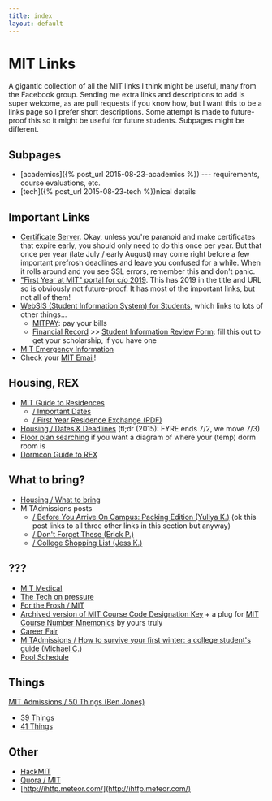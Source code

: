 ```yaml
---
title: index
layout: default
---
```


# MIT Links

A gigantic collection of all the MIT links I think might be useful, many from the Facebook group. Sending me extra links and descriptions to add is super welcome, as are pull requests if you know how, but I want this to be a links page so I prefer short descriptions. Some attempt is made to future-proof this so it might be useful for future students. Subpages might be different.

## Subpages

- [academics]({% post_url 2015-08-23-academics %}) --- requirements, course evaluations, etc.
- [tech]({% post_url 2015-08-23-tech %})nical details

## Important Links

- [Certificate Server](https://ca.mit.edu/ca/). Okay, unless you're paranoid and make certificates that expire early, you should only need to do this once per year. But that once per year (late July / early August) may come right before a few important prefrosh deadlines and leave you confused for a while. When it rolls around and you see SSL errors, remember this and don't panic.
- ["First Year at MIT" portal for c/o 2019](https://web.mit.edu/firstyear/2019/). This has 2019 in the title and URL so is obviously not future-proof. It has most of the important links, but not all of them!
- [WebSIS (Student Information System) for Students](http://student.mit.edu/cgi-docs/student.html), which links to lots of other things...
  - [MITPAY](http://student.mit.edu/ent/cgi-bin/mitpay.pl): pay your bills
  - [Financial Record](https://student.mit.edu/cgi-docs/rspwstop.html) >> [ Student Information Review Form](https://student.mit.edu/cgi-bin/rrpwssirf.sh): fill this out to get your scholarship, if you have one
- [MIT Emergency Information](http://emergency.mit.net/)
- Check your [MIT Email](https://owa.exchange.mit.edu/owa/)!

## Housing, REX

- [MIT Guide to Residences](http://mitguidetoresidences.mit.edu/)
  - [/ Important Dates](http://mitguidetoresidences.mit.edu/important-dates)
  - [/ First Year Residence Exchange (PDF)](http://mitguidetoresidences.mit.edu/sites/default/files/First%20Year%20Residence%20Exchange15.pdf)
- [Housing / Dates & Deadlines](https://housing.mit.edu/dates_and_deadlines) (tl;dr (2015): FYRE ends 7/2, we move 7/3)
- [Floor plan searching](https://floorplans.mit.edu/searchPDF.asp) if you want a diagram of where your (temp) dorm room is
- [Dormcon Guide to REX](http://rex.mit.edu/)

## What to bring?

- [Housing / What to bring](http://housing.mit.edu/undergraduate/what_bring)
- MITAdmissions posts
  - [/ Before You Arrive On Campus: Packing Edition (Yuliya K.)](http://mitadmissions.org/blogs/entry/before-you-arrive-on-campus-packing-edition) (ok this post links to all three other links in this section but anyway)
  - [/ Don't Forget These (Erick P.)](http://mitadmissions.org/blogs/entry/dont-forget-these)
  - [/ College Shopping List (Jess K.)](http://mitadmissions.org/blogs/entry/college_shopping_list_1)

## ???

- [MIT Medical](https://medical.mit.edu/)
- [The Tech on pressure](http://tech.mit.edu/V132/N59/pressure/index.htm)
- [For the Frosh / MIT](http://www.forthefrosh.com/mit)
- [Archived version of MIT Course Code Designation Key](https://archive.is/xViRP) + a plug for [MIT Course Number Mnemonics](https://betaveros.wordpress.com/2015/07/18/mit-mnemonics/) by yours truly
- [Career Fair](https://career-fair.mit.edu/#!/)
- [MITAdmissions / How to survive your first winter: a college student's guide (Michael C.)](http://mitadmissions.org/blogs/entry/how-to-survive-your-first-winter-a-college-students-guide)
- [Pool Schedule](http://www.mitrecsports.com/index.php/aquatics/pool-schedule-a-rentals)

## Things

[MIT Admissions / 50 Things (Ben Jones)](http://mitadmissions.org/blogs/entry/50_things)

- [39 Things](https://holdenlee.wordpress.com/2013/09/03/some-college-advice-39-things/)
- [41 Things](https://medium.com/@mefeakengin/41-things-from-mit-freshman-year-exposures-of-an-international-student-143799ae2dba)

## Other

- [HackMIT](https://hackmit.org/)
- [Quora / MIT](https://www.quora.com/Massachusetts-Institute-of-Technology-MIT-2#)
- [http://ihtfp.meteor.com/](http://ihtfp.meteor.com/)
